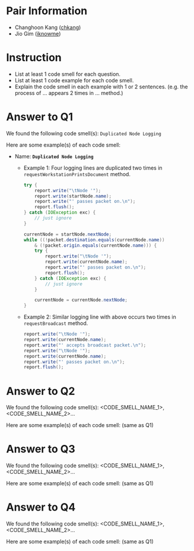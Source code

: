 Pair Information
================
 - Changhoon Kang ([chkang](mailto:chkang@postech.edu))
 - Jio Gim ([iknowme](mailto:iknowme@postech.edu))

Instruction
============
 - List at least 1 code smell for each question.
 - List at least 1 code example for each code smell.
 - Explain the code smell in each example with 1 or 2 sentences. (e.g. the process of ... appears 2 times in ... method.)

Answer to Q1
============
We found the following code smell(s): `Duplicated Node Logging`

Here are some example(s) of each code smell: 

- Name: **`Duplicated Node Logging`**

    * Example 1: Four logging lines are duplicated two times in `requestWorkstationPrintsDocument` method.
  
        ```java
        try {
            report.write("\tNode '");
            report.write(startNode.name);
            report.write("' passes packet on.\n");
            report.flush();
        } catch (IOException exc) {
            // just ignore
        }

        currentNode = startNode.nextNode;
        while ((!packet.destination.equals(currentNode.name))
            & (!packet.origin.equals(currentNode.name))) {
            try {
                report.write("\tNode '");
                report.write(currentNode.name);
                report.write("' passes packet on.\n");
                report.flush();
            } catch (IOException exc) {
                // just ignore
            }

            currentNode = currentNode.nextNode;
        }
        ```

    * Example 2: Similar logging line with above occurs two times in `requestBroadcast` method.

        ```java
        report.write("\tNode '");
        report.write(currentNode.name);
        report.write("' accepts broadcast packet.\n");
        report.write("\tNode '");
        report.write(currentNode.name);
        report.write("' passes packet on.\n");
        report.flush();
        ```

Answer to Q2
============
We found the following code smell(s): <CODE_SMELL_NAME_1>, <CODE_SMELL_NAME_2>...

Here are some example(s) of each code smell: 
(same as Q1)


Answer to Q3
============
We found the following code smell(s): <CODE_SMELL_NAME_1>, <CODE_SMELL_NAME_2>...

Here are some example(s) of each code smell: 
(same as Q1)


Answer to Q4
============
We found the following code smell(s): <CODE_SMELL_NAME_1>, <CODE_SMELL_NAME_2>...

Here are some example(s) of each code smell: 
(same as Q1)

